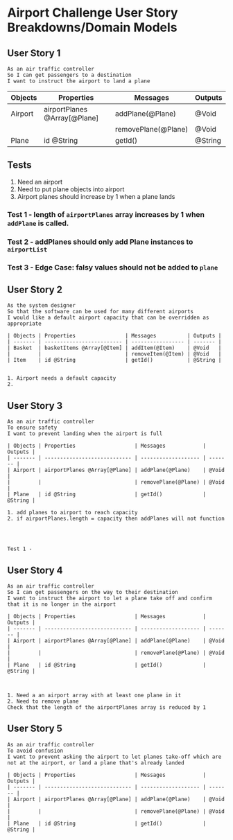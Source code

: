 # Airport Challenge User Story Breakdowns/Domain Models




## User Story 1

```
As an air traffic controller
So I can get passengers to a destination
I want to instruct the airport to land a plane
```
| Objects | Properties                   | Messages            | Outputs |
| ------- | ---------------------------- | ------------------- | ------- |
| Airport | airportPlanes @Array[@Plane] | addPlane(@Plane)    | @Void   |
|         |                              | removePlane(@Plane) | @Void   |
| Plane   | id @String                   | getId()             | @String |


## Tests

1. Need an airport
2. Need to put plane objects into airport
3. Airport planes should increase by 1 when a plane lands

### Test 1 - length of `airportPlanes` array increases by 1 when `addPlane` is called.

### Test 2 - addPlanes should only add Plane instances to `airportList`

### Test 3 - Edge Case: falsy values should not be added to `plane`



## User Story 2
```
As the system designer
So that the software can be used for many different airports
I would like a default airport capacity that can be overridden as appropriate

| Objects | Properties                | Messages          | Outputs |
| ------- | ------------------------- | ----------------- | ------- |
| Basket  | basketItems @Array[@Item] | addItem(@Item)    | @Void   |
|         |                           | removeItem(@Item) | @Void   |
| Item    | id @String                | getId()           | @String |


1. Airport needs a default capacity
2.

```

## User Story 3
```
As an air traffic controller
To ensure safety
I want to prevent landing when the airport is full

| Objects | Properties                   | Messages            | Outputs |
| ------- | ---------------------------- | ------------------- | ------- |
| Airport | airportPlanes @Array[@Plane] | addPlane(@Plane)    | @Void   |
|         |                              | removePlane(@Plane) | @Void   |
| Plane   | id @String                   | getId()             | @String |

1. add planes to airport to reach capacity
2. if airportPlanes.length = capacity then addPlanes will not function




Test 1 - 
```

## User Story 4
```
As an air traffic controller
So I can get passengers on the way to their destination
I want to instruct the airport to let a plane take off and confirm that it is no longer in the airport

| Objects | Properties                   | Messages            | Outputs |
| ------- | ---------------------------- | ------------------- | ------- |
| Airport | airportPlanes @Array[@Plane] | addPlane(@Plane)    | @Void   |
|         |                              | removePlane(@Plane) | @Void   |
| Plane   | id @String                   | getId()             | @String |



1. Need a an airport array with at least one plane in it
2. Need to remove plane
Check that the length of the airportPlanes array is reduced by 1

```



## User Story 5
```
As an air traffic controller
To avoid confusion
I want to prevent asking the airport to let planes take-off which are not at the airport, or land a plane that's already landed

| Objects | Properties                   | Messages            | Outputs |
| ------- | ---------------------------- | ------------------- | ------- |
| Airport | airportPlanes @Array[@Plane] | addPlane(@Plane)    | @Void   |
|         |                              | removePlane(@Plane) | @Void   |
| Plane   | id @String                   | getId()             | @String |


```